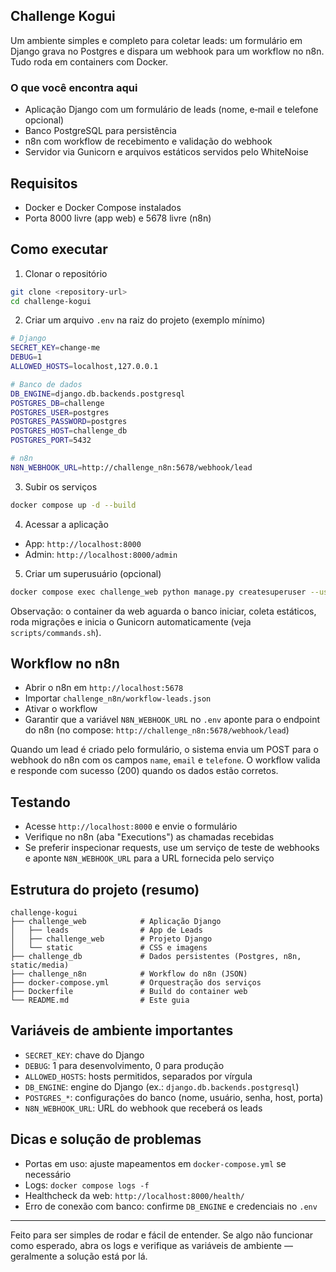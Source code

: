 ## Challenge Kogui

Um ambiente simples e completo para coletar leads: um formulário em Django grava no Postgres e dispara um webhook para um workflow no n8n. Tudo roda em containers com Docker.

### O que você encontra aqui
- Aplicação Django com um formulário de leads (nome, e‑mail e telefone opcional)
- Banco PostgreSQL para persistência
- n8n com workflow de recebimento e validação do webhook
- Servidor via Gunicorn e arquivos estáticos servidos pelo WhiteNoise

## Requisitos
- Docker e Docker Compose instalados
- Porta 8000 livre (app web) e 5678 livre (n8n)

## Como executar

1) Clonar o repositório
```bash
git clone <repository-url>
cd challenge-kogui
```

2) Criar um arquivo `.env` na raiz do projeto (exemplo mínimo)
```bash
# Django
SECRET_KEY=change-me
DEBUG=1
ALLOWED_HOSTS=localhost,127.0.0.1

# Banco de dados
DB_ENGINE=django.db.backends.postgresql
POSTGRES_DB=challenge
POSTGRES_USER=postgres
POSTGRES_PASSWORD=postgres
POSTGRES_HOST=challenge_db
POSTGRES_PORT=5432

# n8n
N8N_WEBHOOK_URL=http://challenge_n8n:5678/webhook/lead
```

3) Subir os serviços
```bash
docker compose up -d --build
```

4) Acessar a aplicação
- App: `http://localhost:8000`
- Admin: `http://localhost:8000/admin`

5) Criar um superusuário (opcional)
```bash
docker compose exec challenge_web python manage.py createsuperuser --username admin --email admin@example.com
```

Observação: o container da web aguarda o banco iniciar, coleta estáticos, roda migrações e inicia o Gunicorn automaticamente (veja `scripts/commands.sh`).

## Workflow no n8n
- Abrir o n8n em `http://localhost:5678`
- Importar `challenge_n8n/workflow-leads.json`
- Ativar o workflow
- Garantir que a variável `N8N_WEBHOOK_URL` no `.env` aponte para o endpoint do n8n (no compose: `http://challenge_n8n:5678/webhook/lead`)

Quando um lead é criado pelo formulário, o sistema envia um POST para o webhook do n8n com os campos `name`, `email` e `telefone`. O workflow valida e responde com sucesso (200) quando os dados estão corretos.

## Testando
- Acesse `http://localhost:8000` e envie o formulário
- Verifique no n8n (aba "Executions") as chamadas recebidas
- Se preferir inspecionar requests, use um serviço de teste de webhooks e aponte `N8N_WEBHOOK_URL` para a URL fornecida pelo serviço

## Estrutura do projeto (resumo)
```
challenge-kogui
├── challenge_web            # Aplicação Django
│   ├── leads                # App de Leads
│   ├── challenge_web        # Projeto Django
│   └── static               # CSS e imagens
├── challenge_db             # Dados persistentes (Postgres, n8n, static/media)
├── challenge_n8n            # Workflow do n8n (JSON)
├── docker-compose.yml       # Orquestração dos serviços
├── Dockerfile               # Build do container web
└── README.md                # Este guia
```

## Variáveis de ambiente importantes
- `SECRET_KEY`: chave do Django
- `DEBUG`: 1 para desenvolvimento, 0 para produção
- `ALLOWED_HOSTS`: hosts permitidos, separados por vírgula
- `DB_ENGINE`: engine do Django (ex.: `django.db.backends.postgresql`)
- `POSTGRES_*`: configurações do banco (nome, usuário, senha, host, porta)
- `N8N_WEBHOOK_URL`: URL do webhook que receberá os leads

## Dicas e solução de problemas
- Portas em uso: ajuste mapeamentos em `docker-compose.yml` se necessário
- Logs: `docker compose logs -f`
- Healthcheck da web: `http://localhost:8000/health/`
- Erro de conexão com banco: confirme `DB_ENGINE` e credenciais no `.env`

---

Feito para ser simples de rodar e fácil de entender. Se algo não funcionar como esperado, abra os logs e verifique as variáveis de ambiente — geralmente a solução está por lá.
 
